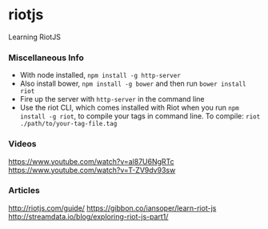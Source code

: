 # riotjs
Learning RiotJS

### Miscellaneous Info

* With node installed, `npm install -g http-server`
* Also install bower, `npm install -g bower` and then run `bower install riot`
* Fire up the server with `http-server` in the command line
* Use the riot CLI, which comes installed with Riot when you run `npm install -g riot`, to compile your tags in command line. To compile: ```riot ./path/to/your-tag-file.tag```


### Videos
https://www.youtube.com/watch?v=al87U6NgRTc
https://www.youtube.com/watch?v=T-ZV9dv93sw

### Articles
http://riotjs.com/guide/
https://gibbon.co/iansoper/learn-riot-js
http://streamdata.io/blog/exploring-riot-js-part1/
